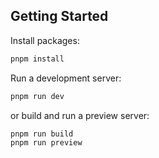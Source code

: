 ## Getting Started

Install packages:

```bash
pnpm install 
```

Run a development server:

```bash
pnpm run dev
```

or build and run a preview server:

```bash
pnpm run build
pnpm run preview
```
